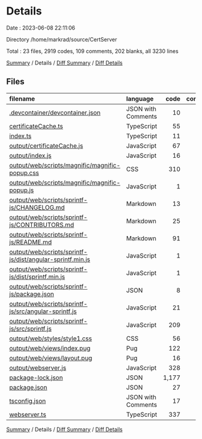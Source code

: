 # Details

Date : 2023-06-08 22:11:06

Directory /home/markrad/source/CertServer

Total : 23 files,  2919 codes, 109 comments, 202 blanks, all 3230 lines

[Summary](results.md) / Details / [Diff Summary](diff.md) / [Diff Details](diff-details.md)

## Files
| filename | language | code | comment | blank | total |
| :--- | :--- | ---: | ---: | ---: | ---: |
| [.devcontainer/devcontainer.json](/.devcontainer/devcontainer.json) | JSON with Comments | 10 | 14 | 7 | 31 |
| [certificateCache.ts](/certificateCache.ts) | TypeScript | 55 | 0 | 10 | 65 |
| [index.ts](/index.ts) | TypeScript | 11 | 2 | 4 | 17 |
| [output/certificateCache.js](/output/certificateCache.js) | JavaScript | 67 | 1 | 0 | 68 |
| [output/index.js](/output/index.js) | JavaScript | 16 | 3 | 0 | 19 |
| [output/web/scripts/magnific/magnific-popup.css](/output/web/scripts/magnific/magnific-popup.css) | CSS | 310 | 6 | 36 | 352 |
| [output/web/scripts/magnific/magnific-popup.js](/output/web/scripts/magnific/magnific-popup.js) | JavaScript | 1 | 2 | 0 | 3 |
| [output/web/scripts/sprintf-js/CHANGELOG.md](/output/web/scripts/sprintf-js/CHANGELOG.md) | Markdown | 13 | 0 | 5 | 18 |
| [output/web/scripts/sprintf-js/CONTRIBUTORS.md](/output/web/scripts/sprintf-js/CONTRIBUTORS.md) | Markdown | 25 | 0 | 1 | 26 |
| [output/web/scripts/sprintf-js/README.md](/output/web/scripts/sprintf-js/README.md) | Markdown | 91 | 0 | 53 | 144 |
| [output/web/scripts/sprintf-js/dist/angular-sprintf.min.js](/output/web/scripts/sprintf-js/dist/angular-sprintf.min.js) | JavaScript | 1 | 2 | 1 | 4 |
| [output/web/scripts/sprintf-js/dist/sprintf.min.js](/output/web/scripts/sprintf-js/dist/sprintf.min.js) | JavaScript | 1 | 2 | 1 | 4 |
| [output/web/scripts/sprintf-js/package.json](/output/web/scripts/sprintf-js/package.json) | JSON | 8 | 25 | 0 | 33 |
| [output/web/scripts/sprintf-js/src/angular-sprintf.js](/output/web/scripts/sprintf-js/src/angular-sprintf.js) | JavaScript | 21 | 1 | 3 | 25 |
| [output/web/scripts/sprintf-js/src/sprintf.js](/output/web/scripts/sprintf-js/src/sprintf.js) | JavaScript | 209 | 7 | 16 | 232 |
| [output/web/styles/style1.css](/output/web/styles/style1.css) | CSS | 56 | 2 | 11 | 69 |
| [output/web/views/index.pug](/output/web/views/index.pug) | Pug | 122 | 8 | 8 | 138 |
| [output/web/views/layout.pug](/output/web/views/layout.pug) | Pug | 16 | 0 | 0 | 16 |
| [output/webserver.js](/output/webserver.js) | JavaScript | 328 | 8 | 0 | 336 |
| [package-lock.json](/package-lock.json) | JSON | 1,177 | 0 | 1 | 1,178 |
| [package.json](/package.json) | JSON | 27 | 0 | 1 | 28 |
| [tsconfig.json](/tsconfig.json) | JSON with Comments | 17 | 0 | 0 | 17 |
| [webserver.ts](/webserver.ts) | TypeScript | 337 | 26 | 44 | 407 |

[Summary](results.md) / Details / [Diff Summary](diff.md) / [Diff Details](diff-details.md)